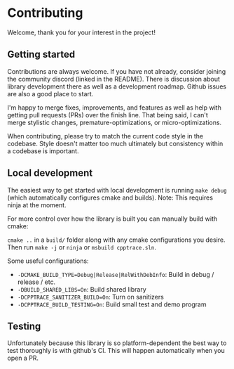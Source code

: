 # Contributing

Welcome, thank you for your interest in the project!

## Getting started

Contributions are always welcome. If you have not already, consider joining the community discord
(linked in the README). There is discussion about library development there as well as a development
roadmap. Github issues are also a good place to start.

I'm happy to merge fixes, improvements, and features as well as help with getting pull requests
(PRs) over the finish line. That being said, I can't merge stylistic changes,
premature-optimizations, or micro-optimizations.

When contributing, please try to match the current code style in the codebase. Style doesn't matter
too much ultimately but consistency within a codebase is important.

## Local development

The easiest way to get started with local development is running `make debug` (which automatically configures cmake and
builds). Note: This requires ninja at the moment.

For more control over how the library is built you can manually build with cmake:

`cmake ..` in a `build/` folder along with any cmake configurations you desire. Then run `make -j` or `ninja` or
`msbuild cpptrace.sln`.

Some useful configurations:
- `-DCMAKE_BUILD_TYPE=Debug|Release|RelWithDebInfo`: Build in debug / release / etc.
- `-DBUILD_SHARED_LIBS=On`: Build shared library
- `-DCPPTRACE_SANITIZER_BUILD=On`: Turn on sanitizers
- `-DCPPTRACE_BUILD_TESTING=On`: Build small test and demo program

## Testing

Unfortunately because this library is so platform-dependent the best way to test thoroughly is with
github's CI. This will happen automatically when you open a PR.
